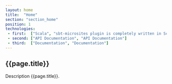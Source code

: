 ```yaml
---
layout: home
title:  "Home"
section: "section_home"
position: 1
technologies:
 - first:  ["Scala", "sbt-microsites plugin is completely written in Scala"]
 - second: ["API Documentation", "API Documentation"]
 - third:  ["Documentation", "Documentation"]
---
```


## {{page.title}}

Description {{page.title}}.